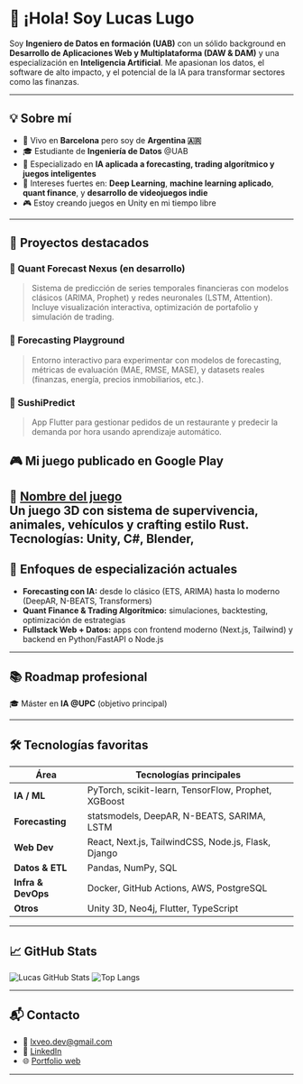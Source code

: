 # 👋 ¡Hola! Soy Lucas Lugo

Soy **Ingeniero de Datos en formación (UAB)** con un sólido background en **Desarrollo de Aplicaciones Web y Multiplataforma (DAW & DAM)** y una especialización en **Inteligencia Artificial**. Me apasionan los datos, el software de alto impacto, y el potencial de la IA para transformar sectores como las finanzas.

---

## 💡 Sobre mí

- 📍 Vivo en **Barcelona** pero soy de **Argentina 🇦🇷**
- 🎓 Estudiante de **Ingeniería de Datos** @UAB
- 🤖 Especializado en **IA aplicada a forecasting, trading algorítmico y juegos inteligentes**
- 🧠 Intereses fuertes en: **Deep Learning**, **machine learning aplicado**, **quant finance**, y **desarrollo de videojuegos indie**
- 🎮 Estoy creando juegos en Unity en mi tiempo libre

---

## 🚀 Proyectos destacados

### 🎯 Quant Forecast Nexus (en desarrollo)
> Sistema de predicción de series temporales financieras con modelos clásicos (ARIMA, Prophet) y redes neuronales (LSTM, Attention). Incluye visualización interactiva, optimización de portafolio y simulación de trading.

### 🧠 Forecasting Playground
> Entorno interactivo para experimentar con modelos de forecasting, métricas de evaluación (MAE, RMSE, MASE), y datasets reales (finanzas, energía, precios inmobiliarios, etc.).

### 🍣 SushiPredict
> App Flutter para gestionar pedidos de un restaurante y predecir la demanda por hora usando aprendizaje automático.

## 🎮 Mi juego publicado en Google Play

📱 [Nombre del juego](https://play.google.com/store/apps/details?id=com.ArielusGames.SurvivalNights)  
Un juego 3D con sistema de supervivencia, animales, vehículos y crafting estilo Rust.  
Tecnologías: Unity, C#, Blender,  
---

## 🧠 Enfoques de especialización actuales

- **Forecasting con IA:** desde lo clásico (ETS, ARIMA) hasta lo moderno (DeepAR, N-BEATS, Transformers)
- **Quant Finance & Trading Algorítmico:** simulaciones, backtesting, optimización de estrategias
- **Fullstack Web + Datos:** apps con frontend moderno (Next.js, Tailwind) y backend en Python/FastAPI o Node.js

---

## 📚 Roadmap profesional

🎓 Máster en **IA @UPC** (objetivo principal)  

---

## 🛠️ Tecnologías favoritas

| Área               | Tecnologías principales                                  |
|--------------------|----------------------------------------------------------|
| **IA / ML**        | PyTorch, scikit-learn, TensorFlow, Prophet, XGBoost     |
| **Forecasting**    | statsmodels, DeepAR, N-BEATS, SARIMA, LSTM              |
| **Web Dev**        | React, Next.js, TailwindCSS, Node.js, Flask, Django     |
| **Datos & ETL**    | Pandas, NumPy, SQL                                      |
| **Infra & DevOps** | Docker, GitHub Actions, AWS, PostgreSQL                 |
| **Otros**          | Unity 3D, Neo4j, Flutter, TypeScript                    |

---

## 📈 GitHub Stats

![Lucas GitHub Stats](https://github-readme-stats.vercel.app/api?username=lucaslugo-dev&show_icons=true&theme=radical&count_private=true)
![Top Langs](https://github-readme-stats.vercel.app/api/top-langs/?username=lucaslugo-dev&layout=compact&theme=radical)

---

## 📬 Contacto

- 📧 lxveo.dev@gmail.com
- 💼 [LinkedIn](https://www.linkedin.com/in/lucas-ariel-lugo-vera-21541b240/)
- 🌐 [Portfolio web](https://lxve.blog)

---

